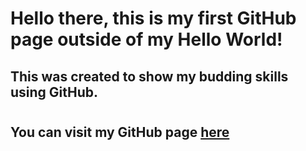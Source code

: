 # Hello there, this is my first GitHub page outside of my Hello World!

## This was created to show my budding skills using GitHub.
#
#
## You can visit my **GitHub** page [here](https://github.com/williamterry014)
